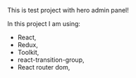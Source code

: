 This is test project with hero admin panel!

In this project I am using:
- React, 
- Redux,
- Toolkit,
- react-transition-group,
- React router dom,
